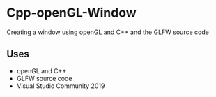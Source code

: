 # Cpp-openGL-Window
Creating a window using openGL and C++ and the GLFW source code

## Uses
- openGL and C++
- GLFW source code
- Visual Studio Community 2019
